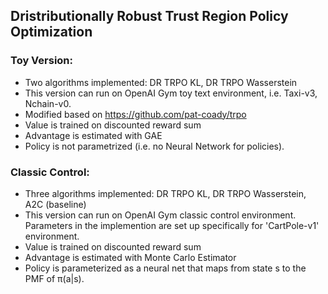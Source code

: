 ## Dristributionally Robust Trust Region Policy Optimization 

### Toy Version: 
* Two algorithms implemented: DR TRPO KL, DR TRPO Wasserstein
* This version can run on OpenAI Gym toy text environment, i.e. Taxi-v3, Nchain-v0.
* Modified based on https://github.com/pat-coady/trpo
* Value is trained on discounted reward sum
* Advantage is estimated with GAE
* Policy is not parametrized (i.e. no Neural Network for policies). 

### Classic Control: 
* Three algorithms implemented: DR TRPO KL, DR TRPO Wasserstein, A2C (baseline)
* This version can run on OpenAI Gym classic control environment. Parameters in the implemention are set up specifically for 'CartPole-v1' environment. 
* Value is trained on discounted reward sum
* Advantage is estimated with Monte Carlo Estimator
* Policy is parameterized as a neural net that maps from state s to the PMF of π(a|s).
